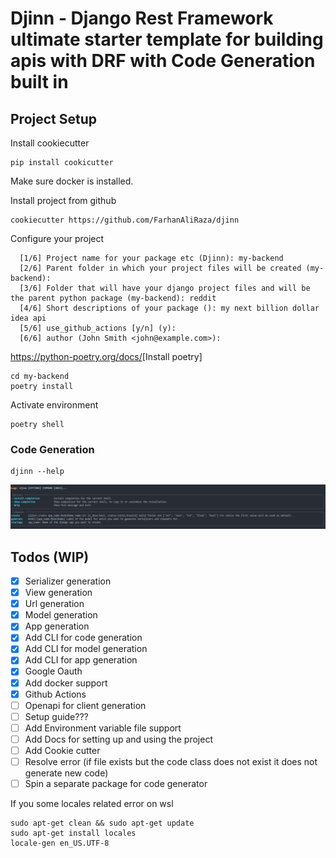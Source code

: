 # Djinn - Django Rest Framework ultimate starter template for building apis with DRF with Code Generation built in

## Project Setup

Install cookiecutter

```
pip install cookicutter
```

Make sure docker is installed.

Install project from github

```
cookiecutter https://github.com/FarhanAliRaza/djinn
```

Configure your project

```
  [1/6] Project name for your package etc (Djinn): my-backend
  [2/6] Parent folder in which your project files will be created (my-backend):
  [3/6] Folder that will have your django project files and will be the parent python package (my-backend): reddit
  [4/6] Short descriptions of your package (): my next billion dollar idea api
  [5/6] use_github_actions [y/n] (y):
  [6/6] author (John Smith <john@example.com>):
```

<https://python-poetry.org/docs/>[Install poetry]

```
cd my-backend
poetry install
```

Activate environment

```
poetry shell
```

### Code Generation

```
djinn --help
```

![screenshot](images/image.png)

## Todos (WIP)

- [x] Serializer generation
- [x] View generation
- [x] Url generation
- [x] Model generation
- [x] App generation
- [x] Add CLI for code generation
- [x] Add CLI for model generation
- [x] Add CLI for app generation
- [x] Google Oauth
- [x] Add docker support
- [x] Github Actions
- [ ] Openapi for client generation
- [ ] Setup guide???
- [ ] Add Environment variable file support
- [ ] Add Docs for setting up and using the project
- [ ] Add Cookie cutter
- [ ] Resolve error (if file exists but the code class does not exist it does not generate new code)
- [ ] Spin a separate package for code generator

If you some locales related error on wsl

```
sudo apt-get clean && sudo apt-get update
sudo apt-get install locales
locale-gen en_US.UTF-8
```
